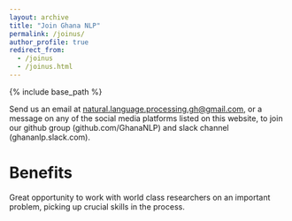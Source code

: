 ```yaml
---
layout: archive
title: "Join Ghana NLP"
permalink: /joinus/
author_profile: true
redirect_from:
  - /joinus
  - /joinus.html
---
```


{% include base_path %}

Send us an email at natural.language.processing.gh@gmail.com, or a message on any of the social media platforms listed on this website, to join our github group (github.com/GhanaNLP) and slack channel (ghananlp.slack.com).

Benefits
======
Great opportunity to work with world class researchers on an important problem, picking up crucial skills in the process.
